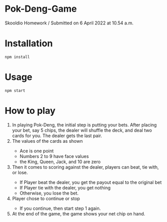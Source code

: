 # Pok-Deng-Game
Skooldio Homework / Submitted on 6 April 2022 at 10.54 a.m.

# Installation
    npm install
    
# Usage
    npm start

# How to play
<ol>
<li>In playing Pok-Deng, the initial step is putting your bets. After placing your bet, say 5 chips, the dealer will shuffle the deck, and deal two cards for you. The dealer gets the last pair.</li>
<li>The values of the cards as shown</li>
  <ul>
    <li>Ace is one point</li>
    <li>Numbers 2 to 9 have face values</li>
    <li>the King, Queen, Jack, and 10 are zero</li>
  </ul>
<li>Then it comes to scoring against the dealer, players can beat, tie with, or lose.</li>
  <ul>
    <li>If Player beat the dealer, you get the payout equal to the original bet</li>
    <li>If Player tie with the dealer, you get nothing</li>
    <li>Otherwise, you lose the bet.</li>
  </ul>
<li>Player chose to continue or stop</li>
  <ul>
    <li>If you continue, then start step 1 again.</li>
  </ul>
<li>At the end of the game, the game shows your net chip on hand.</li>
</ol>
